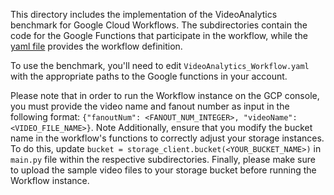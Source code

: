  This directory includes the implementation of the VideoAnalytics benchmark for Google Cloud Workflows. The subdirectories contain the code for the Google Functions that participate in the workflow, while the [yaml file](./VideoAnalytics_Workflow.yaml) provides the workflow definition.

To use the benchmark, you'll need to edit `VideoAnalytics_Workflow.yaml` with the appropriate paths to the Google functions in your account.

Please note that in order to run the Workflow instance on the GCP console, you must provide the video name and fanout number as input in the following format: `{"fanoutNum": <FANOUT_NUM_INTEGER>, "videoName": <VIDEO_FILE_NAME>}`. Note Additionally, ensure that you modify the bucket name in the workflow's functions to correctly adjust your storage instances. To do this, update `bucket = storage_client.bucket(<YOUR_BUCKET_NAME>)` in `main.py` file within the respective subdirectories. Finally, please make sure to upload the sample video files to your storage bucket before running the Workflow instance. 